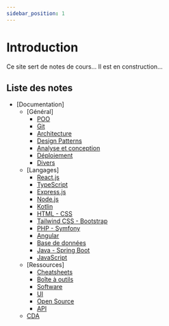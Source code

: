 ```yaml
---
sidebar_position: 1
---
```


# Introduction

Ce site sert de notes de cours...
Il est en construction...

## Liste des notes

- [Documentation]
  - [Général]
    - [POO](https://antoinecoulon.github.io/antoinecoulon-docs/docs/documentation/G%C3%A9n%C3%A9ral/POO/)
    - [Git](https://antoinecoulon.github.io/antoinecoulon-docs/docs/documentation/G%C3%A9n%C3%A9ral/Git/)
    - [Architecture](https://antoinecoulon.github.io/antoinecoulon-docs/docs/documentation/G%C3%A9n%C3%A9ral/Architecture)
    - [Design Patterns](https://antoinecoulon.github.io/antoinecoulon-docs/docs/documentation/G%C3%A9n%C3%A9ral/Design_patterns)
    - [Analyse et conception](https://antoinecoulon.github.io/antoinecoulon-docs/docs/documentation/G%C3%A9n%C3%A9ral/Analyse_conception)
    - [Déploiement](https://antoinecoulon.github.io/antoinecoulon-docs/docs/documentation/G%C3%A9n%C3%A9ral/D%C3%A9ploiement)
    - [Divers](https://antoinecoulon.github.io/antoinecoulon-docs/docs/documentation/G%C3%A9n%C3%A9ral/Divers)
  - [Langages]
    - [React.js](https://antoinecoulon.github.io/antoinecoulon-docs/docs/documentation/Langages/React.js)
    - [TypeScript](https://antoinecoulon.github.io/antoinecoulon-docs/docs/documentation/Langages/TypeScript)
    - [Express.js](https://antoinecoulon.github.io/antoinecoulon-docs/docs/documentation/Langages/Express.js)
    - [Node.js](https://antoinecoulon.github.io/antoinecoulon-docs/docs/documentation/Langages/Node.js)
    - [Kotlin](https://antoinecoulon.github.io/antoinecoulon-docs/docs/documentation/Langages/Kotlin)
    - [HTML - CSS](https://antoinecoulon.github.io/antoinecoulon-docs/docs/documentation/Langages/HTML_CSS)
    - [Tailwind CSS - Bootstrap](https://antoinecoulon.github.io/antoinecoulon-docs/docs/documentation/Langages/TailwindCSS_Bootstrap)
    - [PHP - Symfony](https://antoinecoulon.github.io/antoinecoulon-docs/docs/documentation/Langages/PHP-Symfony)
    - [Angular](https://antoinecoulon.github.io/antoinecoulon-docs/docs/documentation/Langages/Angular)
    - [Base de données](https://antoinecoulon.github.io/antoinecoulon-docs/docs/documentation/Langages/Database)
    - [Java - Spring Boot](https://antoinecoulon.github.io/antoinecoulon-docs/docs/documentation/Langages/JAVA-Spring_boot)
    - [JavaScript](https://antoinecoulon.github.io/antoinecoulon-docs/docs/documentation/Langages/JavaScript)
  - [Ressources]
    - [Cheatsheets](https://antoinecoulon.github.io/antoinecoulon-docs/docs/ressources/Cheatsheets)
    - [Boîte à outils](https://antoinecoulon.github.io/antoinecoulon-docs/docs/ressources/Outils)
    - [Software](https://antoinecoulon.github.io/antoinecoulon-docs/docs/ressources/Software)
    - [UI](https://antoinecoulon.github.io/antoinecoulon-docs/docs/ressources/UI)
    - [Open Source](https://antoinecoulon.github.io/antoinecoulon-docs/docs/ressources/Open-Source)
    - [API](https://antoinecoulon.github.io/antoinecoulon-docs/docs/ressources/API)
  - [CDA](https://antoinecoulon.github.io/antoinecoulon-docs/docs/CDA-2025)
